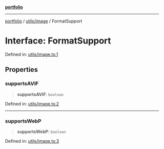 [**portfolio**](../../../README.md)

***

[portfolio](../../../modules.md) / [utils/image](../README.md) / FormatSupport

# Interface: FormatSupport

Defined in: [utils/image.ts:1](https://github.com/tnorlund/Portfolio/blob/19172f95f9f8c78f7099c2c700256c388d6d8180/portfolio/utils/image.ts#L1)

## Properties

### supportsAVIF

> **supportsAVIF**: `boolean`

Defined in: [utils/image.ts:2](https://github.com/tnorlund/Portfolio/blob/19172f95f9f8c78f7099c2c700256c388d6d8180/portfolio/utils/image.ts#L2)

***

### supportsWebP

> **supportsWebP**: `boolean`

Defined in: [utils/image.ts:3](https://github.com/tnorlund/Portfolio/blob/19172f95f9f8c78f7099c2c700256c388d6d8180/portfolio/utils/image.ts#L3)
